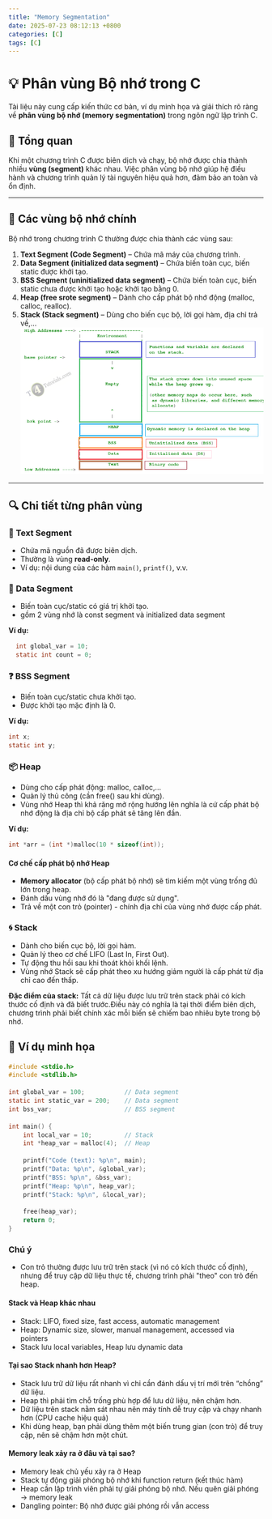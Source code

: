 ```yaml
---
title: "Memory Segmentation"
date: 2025-07-23 08:12:13 +0800
categories: [C]
tags: [C]
---
```


# 💡 Phân vùng Bộ nhớ trong C

Tài liệu này cung cấp kiến thức cơ bản, ví dụ minh họa và giải thích rõ ràng về **phân vùng bộ nhớ (memory segmentation)** trong ngôn ngữ lập trình C.

## 🧠 Tổng quan

Khi một chương trình C được biên dịch và chạy, bộ nhớ được chia thành nhiều **vùng (segment)** khác nhau. Việc phân vùng bộ nhớ giúp hệ điều hành và chương trình quản lý tài nguyên hiệu quả hơn, đảm bảo an toàn và ổn định.

---

## 🧩 Các vùng bộ nhớ chính

Bộ nhớ trong chương trình C thường được chia thành các vùng sau:

1. **Text Segment (Code Segment)** – Chứa mã máy của chương trình.
2. **Data Segment (initialized data segment)** – Chứa biến toàn cục, biến static được khởi tạo.
3. **BSS Segment (uninitialized data segment)** – Chứa biến toàn cục, biến static chưa được khởi tạo hoặc khởi tạo bằng 0.
4. **Heap  (free srote segment)** – Dành cho cấp phát bộ nhớ động (malloc, calloc, realloc).
5. **Stack (Stack segment)** – Dùng cho biến cục bộ, lời gọi hàm, địa chỉ trả về,…
![alt text](/assets/C/memory_segment.png)
---

## 🔍 Chi tiết từng phân vùng

### 📄 Text Segment
- Chứa mã nguồn đã được biên dịch.
- Thường là vùng **read-only**.
- Ví dụ: nội dung của các hàm `main()`, `printf()`, v.v.

### 🧾 Data Segment
- Biến toàn cục/static có giá trị khởi tạo.
- gồm 2 vùng nhớ là const segment và initialized data segment

**Ví dụ:**
```c
  int global_var = 10;
  static int count = 0;
```
### ❓ BSS Segment
- Biến toàn cục/static chưa khởi tạo.
- Được khởi tạo mặc định là 0.

**Ví dụ:**
```c
int x;
static int y;
```
### 📦 Heap
- Dùng cho cấp phát động: malloc, calloc,…
- Quản lý thủ công (cần free() sau khi dùng).
- Vùng nhớ Heap thì khả răng mở rộng hướng lên nghĩa là cứ cấp phát bộ nhớ động là địa chỉ bộ cấp phát sẽ tăng lên đần.

**Ví dụ:**
```c
int *arr = (int *)malloc(10 * sizeof(int));
```

#### Cơ chế cấp phát bộ nhớ Heap
- **Memory allocator** (bộ cấp phát bộ nhớ) sẽ tìm kiếm một vùng trống đủ lớn trong heap.
- Đánh dấu vùng nhớ đó là "đang được sử dụng".
- Trả về một con trỏ (pointer) - chính địa chỉ của vùng nhớ được cấp phát.

### 🌀 Stack 
- Dành cho biến cục bộ, lời gọi hàm.
- Quản lý theo cơ chế LIFO (Last In, First Out).
- Tự động thu hồi sau khi thoát khỏi khối lệnh.
- Vùng nhớ Stack sẽ cấp phát theo xu hướng giảm người là cấp phát từ địa chỉ cao đến thấp.

**Đặc điểm của stack:**
Tất cả dữ liệu được lưu trữ trên stack phải có kích thước cố định và đã biết trước.Điều này có nghĩa là tại thời điểm biên dịch, chương trình phải biết chính xác mỗi biến sẽ chiếm bao nhiêu byte trong bộ nhớ.

## 🧪 Ví dụ minh họa

```c
#include <stdio.h>
#include <stdlib.h>

int global_var = 100;           // Data segment
static int static_var = 200;    // Data segment
int bss_var;                    // BSS segment

int main() {
    int local_var = 10;         // Stack
    int *heap_var = malloc(4);  // Heap

    printf("Code (text): %p\n", main);
    printf("Data: %p\n", &global_var);
    printf("BSS: %p\n", &bss_var);
    printf("Heap: %p\n", heap_var);
    printf("Stack: %p\n", &local_var);

    free(heap_var);
    return 0;
}
```

### Chú ý
- Con trỏ thường được lưu trữ trên stack (vì nó có kích thước cố định), nhưng để truy cập dữ liệu thực tế, chương trình phải "theo" con trỏ đến heap.

#### Stack và Heap khác nhau 
- Stack: LIFO, fixed size, fast access, automatic management
- Heap: Dynamic size, slower, manual management, accessed via pointers
- Stack lưu local variables, Heap lưu dynamic data

#### Tại sao Stack nhanh hơn Heap?
- Stack lưu trữ dữ liệu rất nhanh vì chỉ cần đánh dấu vị trí mới trên “chồng” dữ liệu.
- Heap thì phải tìm chỗ trống phù hợp để lưu dữ liệu, nên chậm hơn.
- Dữ liệu trên stack nằm sát nhau nên máy tính dễ truy cập và chạy nhanh hơn (CPU cache hiệu quả)
- Khi dùng heap, bạn phải dùng thêm một biến trung gian (con trỏ) để truy cập, nên sẽ chậm hơn một chút.

#### Memory leak xảy ra ở đâu và tại sao?
- Memory leak chủ yếu xảy ra ở Heap
- Stack tự động giải phóng bộ nhớ khi function return (kết thúc hàm)
- Heap cần lập trình viên phải tự giải phóng bộ nhớ. Nếu quên giải phóng → memory leak
- Dangling pointer: Bộ nhớ được giải phóng rồi vẫn access

